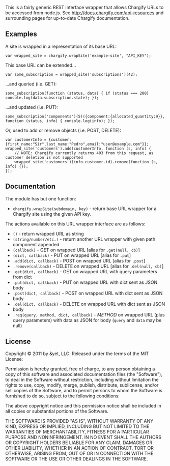 This is a fairly generic REST interface wrapper that allows Chargify URLs to be accessed from node.js.
See <http://docs.chargify.com/api-resources> and surrounding pages for up-to-date Chargify documentation.


## Examples ##

A site is wrapped in a representation of its base URL:

    var wrapped_site = chargify.wrapSite('example-site', "API_KEY");

This base URL can be extended...

    var some_subscription = wrapped_site('subscriptions')(42);

...and queried (i.e. GET):

    some_subscription(function (status, data) { if (status === 200) console.log(data.subscription.state); });

...and updated (i.e. PUT):

    some_subscription('components')(5)({component:{allocated_quantity:9}}, function (status, info) { console.log(info); });

Or, used to add or remove objects (i.e. POST, DELETE):

    var customerInfo = {customer:{first_name:"Sir",last_name:"Pedro",email:"user@example.com"}};
    wrapped_site('customers').add(customerInfo, function (s, info) {
        // NOTE: Chargify currently returns 403 from this request, as customer deletion is not supported
        wrapped_site('customers')(info.customer.id).remove(function (s, info) {});
    });


## Documentation ##

The module has but one function:

* `chargify.wrapSite(subdomain, key)` - return base URL wrapper for a Chargify site using the given API key.

The actions available on this URL wrapper interface are as follows:

* `()` - return wrapped URL as string
* `(string/number/etc.)` - return another URL wrapper with given path component appended
* `(callback)` - GET on wrapped URL [alias for `.get(null, cb)`]
* `(dict, callback)` - PUT on wrapped URL [alias for `.put`]
* `.add(dict, callback)` - POST on wrapped URL [alias for `.post`]
* `.remove(callback)` - DELETE on wrapped URL [alias for `.del(null, cb)`]
* `.get(dict, callback)` - GET on wrapped URL with query parameters from dict
* `.put(dict, callback)` - PUT on wrapped URL with dict sent as JSON body
* `.post(dict, callback)` - POST on wrapped URL with dict sent as JSON body
* `.del(dict, callback)` - DELETE on wrapped URL with dict sent as JSON body
* `.req(query, method, dict, callback)` - _METHOD_ on wrapped URL (plus query parameters) with data as JSON for body (`query` and `data` may be null)


## License ##

Copyright © 2011 by &yet, LLC. Released under the terms of the MIT License:

Permission is hereby granted, free of charge, to any person obtaining a copy
of this software and associated documentation files (the "Software"), to deal
in the Software without restriction, including without limitation the rights
to use, copy, modify, merge, publish, distribute, sublicense, and/or sell
copies of the Software, and to permit persons to whom the Software is
furnished to do so, subject to the following conditions:

The above copyright notice and this permission notice shall be included in
all copies or substantial portions of the Software.

THE SOFTWARE IS PROVIDED "AS IS", WITHOUT WARRANTY OF ANY KIND, EXPRESS OR
IMPLIED, INCLUDING BUT NOT LIMITED TO THE WARRANTIES OF MERCHANTABILITY,
FITNESS FOR A PARTICULAR PURPOSE AND NONINFRINGEMENT. IN NO EVENT SHALL THE
AUTHORS OR COPYRIGHT HOLDERS BE LIABLE FOR ANY CLAIM, DAMAGES OR OTHER
LIABILITY, WHETHER IN AN ACTION OF CONTRACT, TORT OR OTHERWISE, ARISING FROM,
OUT OF OR IN CONNECTION WITH THE SOFTWARE OR THE USE OR OTHER DEALINGS IN
THE SOFTWARE.